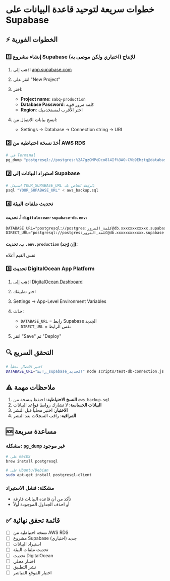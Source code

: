 # خطوات سريعة لتوحيد قاعدة البيانات على Supabase

## ⚡ الخطوات الفورية

### 1️⃣ إنشاء مشروع Supabase للإنتاج (اختياري ولكن موصى به)

1. اذهب إلى [app.supabase.com](https://app.supabase.com)
2. انقر على "New Project"
3. اختر:
   - **Project name**: `sabq-production`
   - **Database Password**: كلمة مرور قوية
   - **Region**: اختر الأقرب لمستخدميك

4. انسخ بيانات الاتصال من:
   - Settings → Database → Connection string → URI

### 2️⃣ أخذ نسخة احتياطية من AWS RDS

```bash
# في Terminal
pg_dump "postgresql://postgres:%2A7gzOMPcDco8l4If%3AO-CVb9Ehztq@database-1.cluster-cluyg244y2cj.eu-north-1.rds.amazonaws.com:5432/sabqcms" > aws_backup.sql
```

### 3️⃣ استيراد البيانات إلى Supabase

```bash
# استبدل YOUR_SUPABASE_URL بالرابط الخاص بك
psql "YOUR_SUPABASE_URL" < aws_backup.sql
```

### 4️⃣ تحديث ملفات البيئة

#### أ. تحديث `digitalocean-supabase-db.env`:
```env
DATABASE_URL="postgresql://postgres:كلمة_المرور@db.xxxxxxxxxxxx.supabase.co:5432/postgres"
DIRECT_URL="postgresql://postgres:كلمة_المرور@db.xxxxxxxxxxxx.supabase.co:5432/postgres"
```

#### ب. تحديث `.env.production` (إن وُجد):
نفس القيم أعلاه

### 5️⃣ تحديث DigitalOcean App Platform

1. اذهب إلى [DigitalOcean Dashboard](https://cloud.digitalocean.com)
2. اختر تطبيقك
3. Settings → App-Level Environment Variables
4. حدّث:
   - `DATABASE_URL` = رابط Supabase الجديد
   - `DIRECT_URL` = نفس الرابط

5. انقر "Save" ثم "Deploy"

## 🔍 التحقق السريع

```bash
# اختبر الاتصال محلياً
DATABASE_URL="رابط_supabase_الجديد" node scripts/test-db-connection.js
```

## ⚠️ ملاحظات مهمة

1. **النسخ الاحتياطية**: احتفظ بنسخة من `aws_backup.sql`
2. **البيانات الحساسة**: لا تشارك روابط قواعد البيانات
3. **الاختبار**: اختبر محلياً قبل النشر
4. **المراقبة**: راقب السجلات بعد النشر

## 🆘 مساعدة سريعة

### مشكلة: `pg_dump` غير موجود
```bash
# على macOS
brew install postgresql

# على Ubuntu/Debian
sudo apt-get install postgresql-client
```

### مشكلة: فشل الاستيراد
- تأكد من أن قاعدة البيانات فارغة
- أو احذف الجداول الموجودة أولاً

## ✅ قائمة تحقق نهائية

- [ ] نسخة احتياطية من AWS RDS
- [ ] مشروع Supabase جديد (اختياري)
- [ ] استيراد البيانات
- [ ] تحديث ملفات البيئة
- [ ] تحديث DigitalOcean
- [ ] اختبار محلي
- [ ] نشر التطبيق
- [ ] اختبار الموقع المباشر 